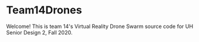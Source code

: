 # Team14Drones
Welcome! This is team 14's Virtual Reality Drone Swarm source code for UH Senior Design 2, Fall 2020.
